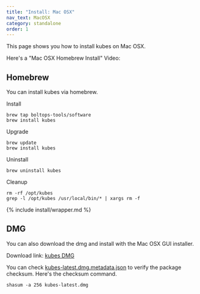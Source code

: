 ```yaml
---
title: "Install: Mac OSX"
nav_text: MacOSX
category: standalone
order: 1
---
```


This page shows you how to install kubes on Mac OSX.

Here's a "Mac OSX Homebrew Install" Video:

## Homebrew

You can install kubes via homebrew.

Install

    brew tap boltops-tools/software
    brew install kubes

Upgrade

    brew update
    brew install kubes

Uninstall

    brew uninstall kubes

Cleanup

    rm -rf /opt/kubes
    grep -l /opt/kubes /usr/local/bin/* | xargs rm -f

{% include install/wrapper.md %}

## DMG

You can also download the dmg and install with the Mac OSX GUI installer.

Download link: [kubes DMG](https://tap.boltops.com/packages/kubes/kubes-latest.dmg)

You can check [kubes-latest.dmg.metadata.json](https://tap.boltops.com/packages/kubes/kubes-latest.dmg.metadata.json) to verify the package checksum. Here's the checksum command.

    shasum -a 256 kubes-latest.dmg
